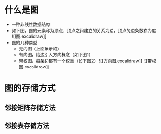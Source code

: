 # 什么是图
* 一种非线性数据结构
* 如下图，图的元素称为顶点，顶点之间建立的关系为边，顶点的边条数称为度
![[图.excalidraw]]
* 图的几种类型
	* 无向图（上面展示的）
	* 有向图，给边引入方向概念（如下图1）
	* 带权图，每条边都有一个权重（如下图2）
![[方向图.excalidraw]]
![[带权图.excalidraw]]

# 图的存储方式
## 邻接矩阵存储方法
## 邻接表存储方法